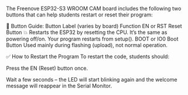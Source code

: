 The Freenove ESP32-S3 WROOM CAM board includes the following two buttons that can help students restart or reset their program:

🔘 Button Guide:
Button	Label (varies by board)	Function
EN or RST	Reset Button	💥 Restarts the ESP32 by resetting the CPU.
It’s the same as powering off/on. Your program restarts from setup().
BOOT or IO0	Boot Button	Used mainly during flashing (upload), not normal operation.

✅ How to Restart the Program
To restart the code, students should:

Press the EN (Reset) button once.

Wait a few seconds – the LED will start blinking again and the welcome message will reappear in the Serial Monitor.
